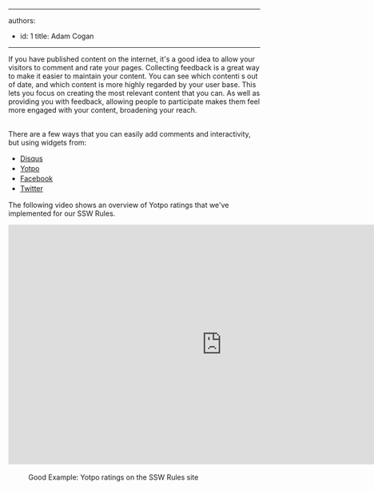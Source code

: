 

---
authors:
  - id: 1
    title: Adam Cogan
---




<span class='intro'> If you have published content on the internet, it's a good idea to allow your visitors to comment and rate your pages. Collecting feedback is a great way to make it easier to maintain your content. You can see which contenti s out of date, and which content is more highly regarded by your user base. This lets you focus on creating the most relevant content that you can. As well as providing you with feedback, allowing people to participate makes them&#160;feel more engaged with your content, broadening your reach.​ </span>

<div><br></div><div><div>There are a few ways that you can easily add comments and interactivity, but using widgets from&#58;</div><div><ul><li><span style="line-height&#58;20px;"><a href="https&#58;//disqus.com/">​Disqus</a></span><br></li><li><span style="line-height&#58;20px;"><a href="https&#58;//www.yotpo.com/">Yotpo</a></span></li><li><span style="line-height&#58;20px;"><a href="https&#58;//www.facebook.com/">Facebook</a></span></li><li><span style="line-height&#58;20px;"><a href="https&#58;//twitter.com/">Twitter​</a></span></li></ul></div></div><p>​The following video shows an overview of Yotpo ratings that we've implemented for our SSW Rules.</p><div class="ms-rtestate-read ms-rte-embedcode ms-rte-embedil ms-rtestate-notify" unselectable="on">

<iframe width="853" height="480" src="https&#58;//www.youtube.com/embed/JcnPYEm76-4?rel=0" frameborder="0"></iframe>&#160;</div><dd class="ssw15-rteElement-FigureGood">Good Example&#58; Yotpo ratings on the SSW Rules site​</dd><p><br></p>


